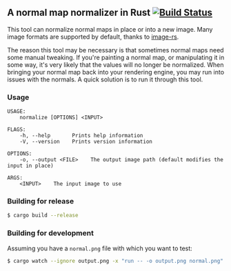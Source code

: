 ## A normal map normalizer in Rust [![Build Status](https://travis-ci.org/jeaye/toybox.svg?branch=master)](https://travis-ci.org/jeaye/toybox)

This tool can normalize normal maps in place or into a new image. Many image
formats are supported by default, thanks to
[image-rs](https://github.com/image-rs/image).

The reason this tool may be necessary is that sometimes normal maps need some
manual tweaking. If you're painting a normal map, or manipulating it in some
way, it's very likely that the values will no longer be normalized. When
bringing your normal map back into your rendering engine, you may run into
issues with the normals. A quick solution is to run it through this tool.

### Usage
```
USAGE:
    normalize [OPTIONS] <INPUT>

FLAGS:
    -h, --help       Prints help information
    -V, --version    Prints version information

OPTIONS:
    -o, --output <FILE>    The output image path (default modifies the input in place)

ARGS:
    <INPUT>    The input image to use
```

### Building for release
```bash
$ cargo build --release
```

### Building for development
Assuming you have a `normal.png` file with which you want to test:

```bash
$ cargo watch --ignore output.png -x "run -- -o output.png normal.png"
```
